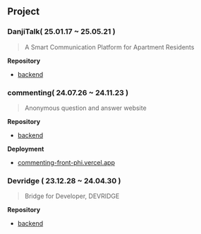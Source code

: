 <!--## Hi there 👋-->

## Project

### DanjiTalk( 25.01.17 ~ 25.05.21 )
> A Smart Communication Platform for Apartment Residents

**Repository**
- [backend](https://github.com/DanjiTalk/danji-talk-backend)



### commenting( 24.07.26 ~ 24.11.23 )
> Anonymous question and answer website

**Repository**
- [backend](https://github.com/Cod2-Crafters/commenting-back)

**Deployment**
- [commenting-front-phi.vercel.app](https://commenting-front-phi.vercel.app)



### Devridge ( 23.12.28 ~ 24.04.30 )
> Bridge for Developer, DEVRIDGE

**Repository**
- [backend](https://github.com/devridge-team-project/devridge-server)




<!--
**213kky/213kky** is a ✨ _special_ ✨ repository because its `README.md` (this file) appears on your GitHub profile.

Here are some ideas to get you started:

- 🔭 I’m currently working on ...
- 🌱 I’m currently learning ...
- 👯 I’m looking to collaborate on ...
- 🤔 I’m looking for help with ...
- 💬 Ask me about ...
- 📫 How to reach me: ...
- 😄 Pronouns: ...
- ⚡ Fun fact: ...
-->
